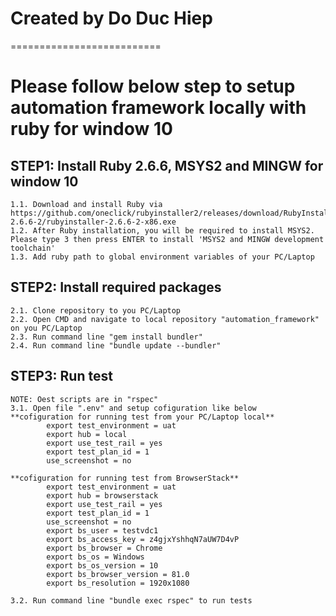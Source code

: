 # Created by Do Duc Hiep
==========================

# Please follow below step to setup automation framework locally with ruby for window 10

## STEP1: Install Ruby 2.6.6, MSYS2 and MINGW for window 10
    1.1. Download and install Ruby via https://github.com/oneclick/rubyinstaller2/releases/download/RubyInstaller-2.6.6-2/rubyinstaller-2.6.6-2-x86.exe
    1.2. After Ruby installation, you will be required to install MSYS2. Please type 3 then press ENTER to install 'MSYS2 and MINGW development toolchain'
    1.3. Add ruby path to global environment variables of your PC/Laptop

## STEP2: Install required packages
    2.1. Clone repository to you PC/Laptop
    2.2. Open CMD and navigate to local repository "automation_framework" on you PC/Laptop
    2.3. Run command line "gem install bundler"
    2.4. Run command line "bundle update --bundler"

## STEP3: Run test
    NOTE: Oest scripts are in "rspec" 
    3.1. Open file ".env" and setup cofiguration like below
    **cofiguration for running test from your PC/Laptop local**
            export test_environment = uat
            export hub = local
            export use_test_rail = yes
            export test_plan_id = 1
            use_screenshot = no

    **cofiguration for running test from BrowserStack**
            export test_environment = uat
            export hub = browserstack
            export use_test_rail = yes
            export test_plan_id = 1
            use_screenshot = no
            export bs_user = testvdc1
            export bs_access_key = z4gjxYshhqN7aUW7D4vP
            export bs_browser = Chrome
            export bs_os = Windows
            export bs_os_version = 10
            export bs_browser_version = 81.0
            export bs_resolution = 1920x1080

    3.2. Run command line "bundle exec rspec" to run tests

